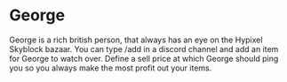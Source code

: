 # George

George is a rich british person, that always has an eye on the Hypixel Skyblock bazaar. You can type /add in a discord channel and add an item for George to watch over. Define a sell price at which George should ping you so you always make the most profit out your items. 
